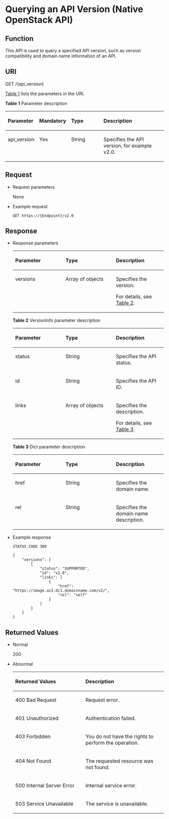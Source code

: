 # Querying an API Version \(Native OpenStack API\)<a name="EN-US_TOPIC_0170918588"></a>

## Function<a name="section18441284152049"></a>

This API is used to query a specified API version, such as version compatibility and domain name information of an API.

## URI<a name="section21923693152049"></a>

GET /\{api\_version\}

[Table 1](#table6209770492526)  lists the parameters in the URI.

**Table  1**  Parameter description

<a name="table6209770492526"></a>
<table><thead align="left"><tr id="row4392035892526"><th class="cellrowborder" valign="top" width="19.74%" id="mcps1.2.5.1.1"><p id="p77928492526"><a name="p77928492526"></a><a name="p77928492526"></a>Parameter</p>
</th>
<th class="cellrowborder" valign="top" width="18.73%" id="mcps1.2.5.1.2"><p id="p6312205492526"><a name="p6312205492526"></a><a name="p6312205492526"></a>Mandatory</p>
</th>
<th class="cellrowborder" valign="top" width="20.919999999999998%" id="mcps1.2.5.1.3"><p id="p1261277392526"><a name="p1261277392526"></a><a name="p1261277392526"></a>Type</p>
</th>
<th class="cellrowborder" valign="top" width="40.61%" id="mcps1.2.5.1.4"><p id="p1500168892526"><a name="p1500168892526"></a><a name="p1500168892526"></a>Description</p>
</th>
</tr>
</thead>
<tbody><tr id="row717722492526"><td class="cellrowborder" valign="top" width="19.74%" headers="mcps1.2.5.1.1 "><p id="p4448425292526"><a name="p4448425292526"></a><a name="p4448425292526"></a>api_version</p>
</td>
<td class="cellrowborder" valign="top" width="18.73%" headers="mcps1.2.5.1.2 "><p id="p4645465392526"><a name="p4645465392526"></a><a name="p4645465392526"></a>Yes</p>
</td>
<td class="cellrowborder" valign="top" width="20.919999999999998%" headers="mcps1.2.5.1.3 "><p id="p473051492526"><a name="p473051492526"></a><a name="p473051492526"></a>String</p>
</td>
<td class="cellrowborder" valign="top" width="40.61%" headers="mcps1.2.5.1.4 "><p id="p4762733192526"><a name="p4762733192526"></a><a name="p4762733192526"></a>Specifies the API version, for example v2.0.</p>
</td>
</tr>
</tbody>
</table>

## Request<a name="section62484847152049"></a>

-   Request parameters

    None

-   Example request

    ```
    GET https://{Endpoint}/v2.0
    ```


## Response<a name="section47461859152049"></a>

-   Response parameters

    <a name="table38630935152049"></a>
    <table><thead align="left"><tr id="row1849976152049"><th class="cellrowborder" valign="top" width="33.33333333333333%" id="mcps1.1.4.1.1"><p id="p15630386152049"><a name="p15630386152049"></a><a name="p15630386152049"></a>Parameter</p>
    </th>
    <th class="cellrowborder" valign="top" width="33.33333333333333%" id="mcps1.1.4.1.2"><p id="p58101744152049"><a name="p58101744152049"></a><a name="p58101744152049"></a>Type</p>
    </th>
    <th class="cellrowborder" valign="top" width="33.33333333333333%" id="mcps1.1.4.1.3"><p id="p27198362152049"><a name="p27198362152049"></a><a name="p27198362152049"></a>Description</p>
    </th>
    </tr>
    </thead>
    <tbody><tr id="row55583702152049"><td class="cellrowborder" valign="top" width="33.33333333333333%" headers="mcps1.1.4.1.1 "><p id="p5985974152049"><a name="p5985974152049"></a><a name="p5985974152049"></a>versions</p>
    </td>
    <td class="cellrowborder" valign="top" width="33.33333333333333%" headers="mcps1.1.4.1.2 "><p id="p15101858152049"><a name="p15101858152049"></a><a name="p15101858152049"></a>Array of objects</p>
    </td>
    <td class="cellrowborder" valign="top" width="33.33333333333333%" headers="mcps1.1.4.1.3 "><p id="p30612417152049"><a name="p30612417152049"></a><a name="p30612417152049"></a>Specifies the version.</p>
    <p id="p1025574924719"><a name="p1025574924719"></a><a name="p1025574924719"></a>For details, see <a href="#table854484962011">Table 2</a>.</p>
    </td>
    </tr>
    </tbody>
    </table>

    **Table  2**  VersionInfo parameter description

    <a name="table854484962011"></a>
    <table><thead align="left"><tr id="row454414499200"><th class="cellrowborder" valign="top" width="33.33333333333333%" id="mcps1.2.4.1.1"><p id="p15544144932017"><a name="p15544144932017"></a><a name="p15544144932017"></a>Parameter</p>
    </th>
    <th class="cellrowborder" valign="top" width="33.33333333333333%" id="mcps1.2.4.1.2"><p id="p1354414918206"><a name="p1354414918206"></a><a name="p1354414918206"></a>Type</p>
    </th>
    <th class="cellrowborder" valign="top" width="33.33333333333333%" id="mcps1.2.4.1.3"><p id="p175441049112011"><a name="p175441049112011"></a><a name="p175441049112011"></a>Description</p>
    </th>
    </tr>
    </thead>
    <tbody><tr id="row3544134915207"><td class="cellrowborder" valign="top" width="33.33333333333333%" headers="mcps1.2.4.1.1 "><p id="p554412490205"><a name="p554412490205"></a><a name="p554412490205"></a>status</p>
    </td>
    <td class="cellrowborder" valign="top" width="33.33333333333333%" headers="mcps1.2.4.1.2 "><p id="p13544154992013"><a name="p13544154992013"></a><a name="p13544154992013"></a>String</p>
    </td>
    <td class="cellrowborder" valign="top" width="33.33333333333333%" headers="mcps1.2.4.1.3 "><p id="p13544549172014"><a name="p13544549172014"></a><a name="p13544549172014"></a>Specifies the API status.</p>
    </td>
    </tr>
    <tr id="row1654434982010"><td class="cellrowborder" valign="top" width="33.33333333333333%" headers="mcps1.2.4.1.1 "><p id="p7544144912017"><a name="p7544144912017"></a><a name="p7544144912017"></a>id</p>
    </td>
    <td class="cellrowborder" valign="top" width="33.33333333333333%" headers="mcps1.2.4.1.2 "><p id="p7544849202011"><a name="p7544849202011"></a><a name="p7544849202011"></a>String</p>
    </td>
    <td class="cellrowborder" valign="top" width="33.33333333333333%" headers="mcps1.2.4.1.3 "><p id="p854474942018"><a name="p854474942018"></a><a name="p854474942018"></a>Specifies the API ID.</p>
    </td>
    </tr>
    <tr id="row13545134914208"><td class="cellrowborder" valign="top" width="33.33333333333333%" headers="mcps1.2.4.1.1 "><p id="p85451494204"><a name="p85451494204"></a><a name="p85451494204"></a>links</p>
    </td>
    <td class="cellrowborder" valign="top" width="33.33333333333333%" headers="mcps1.2.4.1.2 "><p id="p11545184910208"><a name="p11545184910208"></a><a name="p11545184910208"></a>Array of objects</p>
    </td>
    <td class="cellrowborder" valign="top" width="33.33333333333333%" headers="mcps1.2.4.1.3 "><p id="p454514493203"><a name="p454514493203"></a><a name="p454514493203"></a>Specifies the description.</p>
    <p id="p1381418418482"><a name="p1381418418482"></a><a name="p1381418418482"></a>For details, see <a href="#table9477147162314">Table 3</a>.</p>
    </td>
    </tr>
    </tbody>
    </table>

    **Table  3**  Dict parameter description

    <a name="table9477147162314"></a>
    <table><thead align="left"><tr id="row147754713235"><th class="cellrowborder" valign="top" width="33.33333333333333%" id="mcps1.2.4.1.1"><p id="p147713470235"><a name="p147713470235"></a><a name="p147713470235"></a>Parameter</p>
    </th>
    <th class="cellrowborder" valign="top" width="33.33333333333333%" id="mcps1.2.4.1.2"><p id="p1847764752313"><a name="p1847764752313"></a><a name="p1847764752313"></a>Type</p>
    </th>
    <th class="cellrowborder" valign="top" width="33.33333333333333%" id="mcps1.2.4.1.3"><p id="p647724711236"><a name="p647724711236"></a><a name="p647724711236"></a>Description</p>
    </th>
    </tr>
    </thead>
    <tbody><tr id="row15478104772314"><td class="cellrowborder" valign="top" width="33.33333333333333%" headers="mcps1.2.4.1.1 "><p id="p10478114720236"><a name="p10478114720236"></a><a name="p10478114720236"></a>href</p>
    </td>
    <td class="cellrowborder" valign="top" width="33.33333333333333%" headers="mcps1.2.4.1.2 "><p id="p2478104702312"><a name="p2478104702312"></a><a name="p2478104702312"></a>String</p>
    </td>
    <td class="cellrowborder" valign="top" width="33.33333333333333%" headers="mcps1.2.4.1.3 "><p id="p1547818479233"><a name="p1547818479233"></a><a name="p1547818479233"></a>Specifies the domain name.</p>
    </td>
    </tr>
    <tr id="row181111958142415"><td class="cellrowborder" valign="top" width="33.33333333333333%" headers="mcps1.2.4.1.1 "><p id="p1911295882410"><a name="p1911295882410"></a><a name="p1911295882410"></a>rel</p>
    </td>
    <td class="cellrowborder" valign="top" width="33.33333333333333%" headers="mcps1.2.4.1.2 "><p id="p211211580241"><a name="p211211580241"></a><a name="p211211580241"></a>String</p>
    </td>
    <td class="cellrowborder" valign="top" width="33.33333333333333%" headers="mcps1.2.4.1.3 "><p id="p4112758122414"><a name="p4112758122414"></a><a name="p4112758122414"></a>Specifies the domain name description.</p>
    </td>
    </tr>
    </tbody>
    </table>

-   Example response

    ```
    STATUS CODE 300
    ```

    ```
    {
        "versions": [
            {
                "status": "SUPPORTED",
                "id": "v2.0",
                "links": [
                    {
                        "href": "https://image.az1.dc1.domainname.com/v2/",
                        "rel": "self"
                    }
                ]
            }
        ]
    }
    ```


## Returned Values<a name="section37588986152049"></a>

-   Normal

    200

-   Abnormal

    <a name="table271454817439"></a>
    <table><thead align="left"><tr id="row3541095017439"><th class="cellrowborder" valign="top" width="46.54%" id="mcps1.1.3.1.1"><p id="p4971469317439"><a name="p4971469317439"></a><a name="p4971469317439"></a>Returned Values</p>
    </th>
    <th class="cellrowborder" valign="top" width="53.459999999999994%" id="mcps1.1.3.1.2"><p id="p35835717439"><a name="p35835717439"></a><a name="p35835717439"></a>Description</p>
    </th>
    </tr>
    </thead>
    <tbody><tr id="row2902697417439"><td class="cellrowborder" valign="top" width="46.54%" headers="mcps1.1.3.1.1 "><p id="p237466317439"><a name="p237466317439"></a><a name="p237466317439"></a>400 Bad Request</p>
    </td>
    <td class="cellrowborder" valign="top" width="53.459999999999994%" headers="mcps1.1.3.1.2 "><p id="p5812997617439"><a name="p5812997617439"></a><a name="p5812997617439"></a>Request error.</p>
    </td>
    </tr>
    <tr id="row5340773917439"><td class="cellrowborder" valign="top" width="46.54%" headers="mcps1.1.3.1.1 "><p id="p3105962817439"><a name="p3105962817439"></a><a name="p3105962817439"></a>401 Unauthorized</p>
    </td>
    <td class="cellrowborder" valign="top" width="53.459999999999994%" headers="mcps1.1.3.1.2 "><p id="p3280197817439"><a name="p3280197817439"></a><a name="p3280197817439"></a>Authentication failed.</p>
    </td>
    </tr>
    <tr id="row2678235117439"><td class="cellrowborder" valign="top" width="46.54%" headers="mcps1.1.3.1.1 "><p id="p2188683517439"><a name="p2188683517439"></a><a name="p2188683517439"></a>403 Forbidden</p>
    </td>
    <td class="cellrowborder" valign="top" width="53.459999999999994%" headers="mcps1.1.3.1.2 "><p id="p2800317417439"><a name="p2800317417439"></a><a name="p2800317417439"></a>You do not have the rights to perform the operation.</p>
    </td>
    </tr>
    <tr id="row16775501191954"><td class="cellrowborder" valign="top" width="46.54%" headers="mcps1.1.3.1.1 "><p id="p19013873191957"><a name="p19013873191957"></a><a name="p19013873191957"></a>404 Not Found</p>
    </td>
    <td class="cellrowborder" valign="top" width="53.459999999999994%" headers="mcps1.1.3.1.2 "><p id="p63728762191957"><a name="p63728762191957"></a><a name="p63728762191957"></a>The requested resource was not found.</p>
    </td>
    </tr>
    <tr id="row5070198217439"><td class="cellrowborder" valign="top" width="46.54%" headers="mcps1.1.3.1.1 "><p id="p1321988617439"><a name="p1321988617439"></a><a name="p1321988617439"></a>500 Internal Server Error</p>
    </td>
    <td class="cellrowborder" valign="top" width="53.459999999999994%" headers="mcps1.1.3.1.2 "><p id="p6417782617439"><a name="p6417782617439"></a><a name="p6417782617439"></a>Internal service error.</p>
    </td>
    </tr>
    <tr id="row4072952517439"><td class="cellrowborder" valign="top" width="46.54%" headers="mcps1.1.3.1.1 "><p id="p1075724317439"><a name="p1075724317439"></a><a name="p1075724317439"></a>503 Service Unavailable</p>
    </td>
    <td class="cellrowborder" valign="top" width="53.459999999999994%" headers="mcps1.1.3.1.2 "><p id="p6603036117439"><a name="p6603036117439"></a><a name="p6603036117439"></a>The service is unavailable.</p>
    </td>
    </tr>
    </tbody>
    </table>


